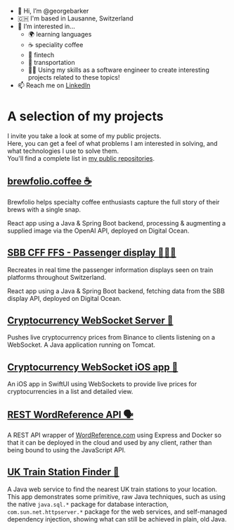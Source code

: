 - 👋 Hi, I’m @georgebarker
- 🇨🇭 I'm based in Lausanne, Switzerland
- 👀 I’m interested in...
  - 🌍  learning languages
  - ☕️  speciality coffee
  - 💸  fintech
  - 🚆  transportation
  - 👨‍💻  Using my skills as a software engineer to create interesting projects related to these topics!
- 📫 Reach me on [LinkedIn](https://www.linkedin.com/in/georgebarker97/)

# A selection of my projects
I invite you take a look at some of my public projects.  
  Here, you can get a feel of what problems I am interested in solving, and what technologies I use to solve them.  
  You'll find a complete list in [my public repositories](https://github.com/georgebarker?tab=repositories).

## [brewfolio.coffee ☕️](https://brewfolio.coffee)
Brewfolio helps specialty coffee enthusiasts capture the full story of their brews with a single snap.

React app using a Java & Spring Boot backend, processing & augmenting a supplied image via the OpenAI API, deployed on Digital Ocean.

## [SBB CFF FFS - Passenger display 🚞🇨🇭](https://sbb-cff-ffs-2kt3n.ondigitalocean.app)
Recreates in real time the passenger information displays seen on train platforms throughout Switzerland. 

React app using a Java & Spring Boot backend, fetching data from the SBB display API, deployed on Digital Ocean.

## [Cryptocurrency WebSocket Server 🤑](https://github.com/georgebarker/crypto-websocket-server)
Pushes live cryptocurrency prices from Binance to clients listening on a WebSocket.
A Java application running on Tomcat. 

## [Cryptocurrency WebSocket iOS app 📱](https://github.com/georgebarker/ios-crypto-websocket-client)
An iOS app in SwiftUI using WebSockets to provide live prices for cryptocurrencies in a list and detailed view.

## [REST WordReference API 🗣️](https://github.com/georgebarker/rest-wordreference-api)
 A REST API wrapper of [WordReference.com](https://wordreference.com) using Express and Docker so that it can be deployed in the cloud and used by any client, rather than being bound to using the JavaScript API. 

## [UK Train Station Finder 🚉](https://github.com/georgebarker/StationServer)
A Java web service to find the nearest UK train stations to your location.  
  This app demonstrates some primitive, raw Java techniques, such as using the native `java.sql.*` package for database interaction, `com.sun.net.httpserver.*` package for the web services, and self-managed dependency injection, showing what can still be achieved in plain, old Java.

<!---
georgebarker/georgebarker is a ✨ special ✨ repository because its `README.md` (this file) appears on your GitHub profile.
You can click the Preview link to take a look at your changes.
--->
